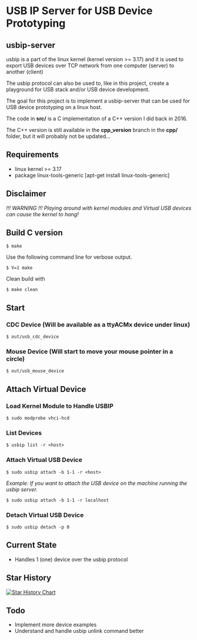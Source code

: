 # USB IP Server for USB Device Prototyping

## usbip-server

usbip is a part of the linux kernel (kernel version >= 3.17) and it is used to export
USB devices over TCP network from one computer (server) to another (client)

The usbip protocol can also be used to, like in this project, create a playground for
USB stack and/or USB device development.

The goal for this project is to implement a usbip-server that can be used for USB
device prototyping on a linux host.

The code in **src/** is a C implementation of a C++ version I did back in 2016.

The C++ version is still available in the **cpp_version** branch in the **cpp/** folder, but it will probably not be updated...

## Requirements

- linux kernel >= 3.17
- package linux-tools-generic [apt-get install linux-tools-generic]

## Disclaimer

*!!! WARNING !!! Playing around with kernel modules and Virtual USB devices can cause the kernel to hang!*

## Build C version

```
$ make
```

Use the following command line for verbose output.

```
$ V=1 make
```

Clean build with

```
$ make clean
```

## Start

### CDC Device (Will be available as a ttyACMx device under linux)

```
$ out/usb_cdc_device
```

### Mouse Device (Will start to move your mouse pointer in a circle)

```
$ out/usb_mouse_device
```

## Attach Virtual Device

### Load Kernel Module to Handle USBIP

```
$ sudo modprobe vhci-hcd
```

### List Devices

```
$ usbip list -r <host>
```

### Attach Virtual USB Device

```
$ sudo usbip attach -b 1-1 -r <host>
```

*Example: If you want to attach the USB device on the machine running the usbip server.*

```
$ sudo usbip attach -b 1-1 -r localhost
```


### Detach Virtual USB Device

```
$ sudo usbip detach -p 0
```

## Current State

- Handles 1 (one) device over the usbip protocol

## Star History

[![Star History Chart](https://api.star-history.com/svg?repos=freand76/usbip-server&type=Date)](https://star-history.com/#freand76/usbip-server&Date)

## Todo

- Implement more device examples
- Understand and handle usbip unlink command better


